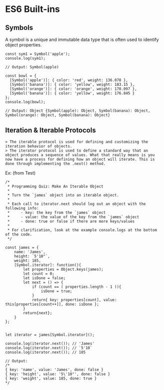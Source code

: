 # ES6 Built-ins

## Symbols
A symbol is a unique and immutable data type that is often used to identify object properties.
```
const sym1 = Symbol('apple');
console.log(sym1);

// Output: Symbol(apple)
```

```
const bowl = {
  [Symbol('apple')]: { color: 'red', weight: 136.078 },
  [Symbol('banana')]: { color: 'yellow', weight: 183.15 },
  [Symbol('orange')]: { color: 'orange', weight: 170.097 },
  [Symbol('banana')]: { color: 'yellow', weight: 176.845 }
};
console.log(bowl);

// Output: Object {Symbol(apple): Object, Symbol(banana): Object, Symbol(orange): Object, Symbol(banana): Object}
```

## Iteration & Iterable Protocols
	> The iterable protocol is used for defining and customizing the iteration behavior of objects.
	> The iterator protocol is used to define a standard way that an object produces a sequence of values. What that really means is you now have a process for defining how an object will iterate. This is done through implementing the .next() method.

Ex: (from Test)
```
/*
 * Programming Quiz: Make An Iterable Object
 *
 * Turn the `james` object into an iterable object.
 *
 * Each call to iterator.next should log out an object with the following info:
 *     - key: the key from the `james` object
 *     - value: the value of the key from the `james` object
 *     - done: true or false if there are more keys/values
 *
 * For clarification, look at the example console.logs at the bottom of the code.
 */

const james = {
    name: 'James',
    height: `5'10"`,
    weight: 185,
    [Symbol.iterator]: function(){
        let properties = Object.keys(james);
        let count = 0;
        let isDone = false;
        let next = () => {
            if (count == ( properties.length - 1 )){
                isDone = true;
            }
            return{ key: properties[count], value: this[properties[count++]], done: isDone };
        }
        return{next};
    }
};


let iterator = james[Symbol.iterator]();

console.log(iterator.next()); // 'James'
console.log(iterator.next()); // `5'10`
console.log(iterator.next()); // 185

// Output:
/*
{ key: 'name', value: 'James', done: false }
{ key: 'height', value: '5\'10"', done: false }
{ key: 'weight', value: 185, done: true }
*/
```